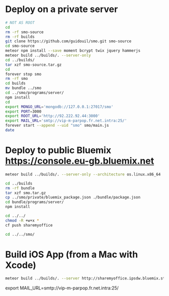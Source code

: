 # Deploy on a private server
```sh
# NOT AS ROOT
cd
rm -rf smo-source
rm -rf builds
git clone https://github.com/guidouil/smo.git smo-source
cd smo-source
meteor npm install --save moment bcrypt twix jquery hammerjs
meteor build ../builds/. --server-only
cd ../builds/
tar xzf smo-source.tar.gz
cd
forever stop smo
rm -rf smo
cd builds
mv bundle ../smo
cd ../smo/programs/server/
npm install
cd
export MONGO_URL='mongodb://127.0.0.1:27017/smo'
export PORT=3000
export ROOT_URL='http://92.222.92.44:3000'
export MAIL_URL='smtp://vip-m-parpop.fr.net.intra:25/'
forever start --append --uid "smo" smo/main.js
date

```

# Deploy to public Bluemix  https://console.eu-gb.bluemix.net
```sh
meteor build ../builds/. --server-only --architecture os.linux.x86_64

cd ../builds
rm -rf bundle
tar xzf smo.tar.gz
cp ../smo/private/bluemix_package.json ./bundle/package.json
cd bundle/programs/server/
npm install

cd ../../
chmod -R +w+x *
cf push sharemyoffice

cd ../../smo/

```

# Build iOS App (from a Mac with Xcode)
```sh
meteor build ../builds/. --server http://sharemyoffice.ipsdw.bluemix.staging.echonet
```


export MAIL_URL=smtp://vip-m-parpop.fr.net.intra:25/
